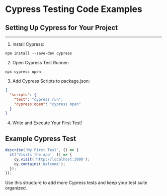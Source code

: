 # Cypress Testing Code Examples

## Setting Up Cypress for Your Project  
---

1. Install Cypress:

```shell
npm install --save-dev cypress
```

2. Open Cypress Test Runner:

```shell
npx cypress open
```

3. Add Cypress Scripts to package.json:

```json
{
  "scripts": {
    "test": "cypress run",
    "cypress:open": "cypress open"
  }
}
```

4. Write and Execute Your First Test!

## Example Cypress Test

```javascript
describe('My First Test', () => {
  it('Visits the app', () => {
    cy.visit('http://localhost:3000');
    cy.contains('Welcome');
  });
});
```

Use this structure to add more Cypress tests and keep your test suite organized.
